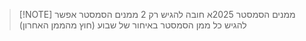 > [!NOTE] ממנים הסמסטר 2025א
> חובה להגיש רק 2 ממנים הסמסטר
> אפשר להגיש כל ממן הסמסטר באיחור של שבוע (חוץ מהממן האחרון)

